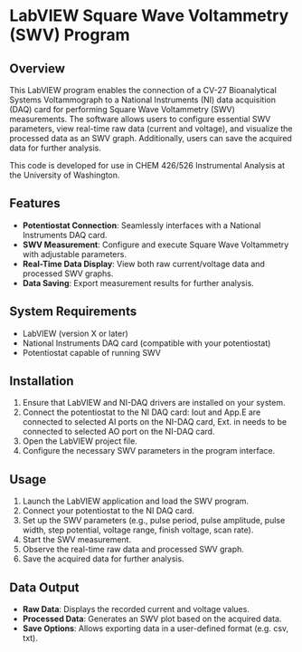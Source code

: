 # LabVIEW Square Wave Voltammetry (SWV) Program

## Overview
This LabVIEW program enables the connection of a CV-27 Bioanalytical Systems Voltammograph to a National Instruments (NI) data acquisition (DAQ) card for performing Square Wave Voltammetry (SWV) measurements. The software allows users to configure essential SWV parameters, view real-time raw data (current and voltage), and visualize the processed data as an SWV graph. Additionally, users can save the acquired data for further analysis.

This code is developed for use in CHEM 426/526 Instrumental Analysis at the University of Washington.

## Features
- **Potentiostat Connection**: Seamlessly interfaces with a National Instruments DAQ card.
- **SWV Measurement**: Configure and execute Square Wave Voltammetry with adjustable parameters.
- **Real-Time Data Display**: View both raw current/voltage data and processed SWV graphs.
- **Data Saving**: Export measurement results for further analysis.

## System Requirements
- LabVIEW (version X or later)
- National Instruments DAQ card (compatible with your potentiostat)
- Potentiostat capable of running SWV

## Installation
1. Ensure that LabVIEW and NI-DAQ drivers are installed on your system.
2. Connect the potentiostat to the NI DAQ card: Iout and App.E are connected to selected AI ports on the NI-DAQ card, Ext. in needs to be connected to selected AO port on the NI-DAQ card. 
3. Open the LabVIEW project file.
4. Configure the necessary SWV parameters in the program interface.

## Usage
1. Launch the LabVIEW application and load the SWV program.
2. Connect your potentiostat to the NI DAQ card.
3. Set up the SWV parameters (e.g., pulse period, pulse amplitude, pulse width, step potential, voltage range, finish voltage, scan rate).
4. Start the SWV measurement.
5. Observe the real-time raw data and processed SWV graph.
6. Save the acquired data for further analysis.

## Data Output
- **Raw Data**: Displays the recorded current and voltage values.
- **Processed Data**: Generates an SWV plot based on the acquired data.
- **Save Options**: Allows exporting data in a user-defined format (e.g. csv, txt).
